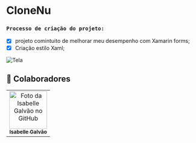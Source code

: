 # CloneNu

### `Processo de criação do projeto:`

- [x] projeto comintuito de melhorar  meu desempenho com Xamarin forms;
- [x] Criação estilo Xaml;

<img src="HomePage.png" alt="Tela">

## 🤝 Colaboradores

<table>
  <tr>
    <td align="center">
      <a href="#">
        <img src="https://avatars.githubusercontent.com/u/102769431?v=4" width="100px;" alt="Foto da Isabelle Galvão no GitHub"/><br>
        <sub>
          <b>Isabelle Galvão</b>
        </sub>
      </a>
    </td>
  </tr>
</table>

